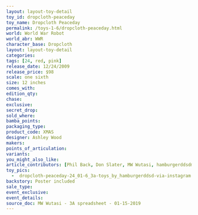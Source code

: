 ```yaml
---
layout: layout-toy-detail 
toy_id: dropcloth-peaceday
toy_name: Dropcloth Peaceday
permalink: /toys-1-6/dropcloth-peaceday.html
world: World War Robot
world_abr: WWR
character_base: Dropcloth
layout: layout-toy-detail
categories: 
tags: [24, red, pink]
release_date: 12/24/2009
release_price: $98 
scale: one sixth
size: 12 inches
comes_with: 
edition_qty: 
chase: 
exclusive: 
secret_drop: 
sold_where: 
bamba_points: 
packaging_type: 
product_code: XMAS
designer: Ashley Wood
makers: 
points_of_articulation: 
variants: 
you_might_also_like: 
article_contributors: [Phil Back, Don Slater, MW Wutasi, hamburgerddsdm]
toy_pics: 
  -  dropcloth-peaceday-24_01-6_3a-toys_by_hamburgerddsd-via-instagram.jpg
backstory: Poster included
sale_type: 
event_exclusive: 
event_details: 
source_doc: MW Wutasi - 3A spreadsheet - 01-15-2019
---
```

